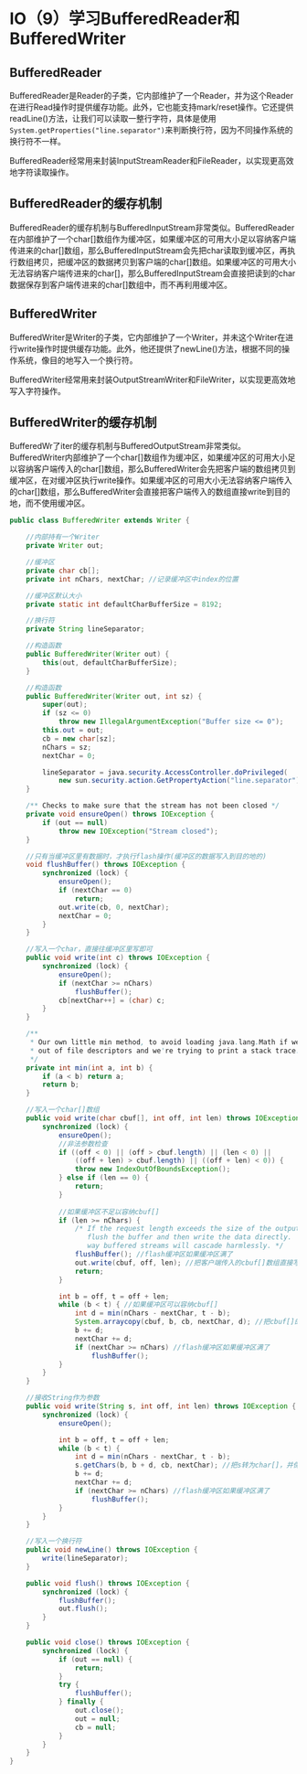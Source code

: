 # IO（9）学习BufferedReader和BufferedWriter
## BufferedReader
BufferedReader是Reader的子类，它内部维护了一个Reader，并为这个Reader在进行Read操作时提供缓存功能。此外，它也能支持mark/reset操作。它还提供readLine()方法，让我们可以读取一整行字符，具体是使用`System.getProperties("line.separator")`来判断换行符，因为不同操作系统的换行符不一样。

BufferedReader经常用来封装InputStreamReader和FileReader，以实现更高效地字符读取操作。

## BufferedReader的缓存机制
BufferedReader的缓存机制与BufferedInputStream非常类似。BufferedReader在内部维护了一个char[]数组作为缓冲区，如果缓冲区的可用大小足以容纳客户端传进来的char[]数组，那么BufferedInputStream会先把char读取到缓冲区，再执行数组拷贝，把缓冲区的数据拷贝到客户端的char[]数组。如果缓冲区的可用大小无法容纳客户端传进来的char[]，那么BufferedInputStream会直接把读到的char数据保存到客户端传进来的char[]数组中，而不再利用缓冲区。

## BufferedWriter
BufferedWriter是Writer的子类，它内部维护了一个Writer，并未这个Writer在进行write操作时提供缓存功能。此外，他还提供了newLine()方法，根据不同的操作系统，像目的地写入一个换行符。

BufferedWriter经常用来封装OutputStreamWriter和FileWriter，以实现更高效地写入字符操作。

## BufferedWriter的缓存机制
BufferedWr了iter的缓存机制与BufferedOutputStream非常类似。BufferedWriter内部维护了一个char[]数组作为缓冲区，如果缓冲区的可用大小足以容纳客户端传入的char[]数组，那么BufferedWriter会先把客户端的数组拷贝到缓冲区，在对缓冲区执行write操作。如果缓冲区的可用大小无法容纳客户端传入的char[]数组，那么BufferedWriter会直接把客户端传入的数组直接write到目的地，而不使用缓冲区。

```java
public class BufferedWriter extends Writer {

	//内部持有一个Writer
    private Writer out; 

	//缓冲区
    private char cb[];
    private int nChars, nextChar; //记录缓冲区中index的位置

	//缓冲区默认大小
    private static int defaultCharBufferSize = 8192;

    //换行符
    private String lineSeparator;

    //构造函数
    public BufferedWriter(Writer out) {
        this(out, defaultCharBufferSize);
    }

    //构造函数
    public BufferedWriter(Writer out, int sz) {
        super(out);
        if (sz <= 0)
            throw new IllegalArgumentException("Buffer size <= 0");
        this.out = out;
        cb = new char[sz];
        nChars = sz;
        nextChar = 0;

        lineSeparator = java.security.AccessController.doPrivileged(
            new sun.security.action.GetPropertyAction("line.separator"));
    }

    /** Checks to make sure that the stream has not been closed */
    private void ensureOpen() throws IOException {
        if (out == null)
            throw new IOException("Stream closed");
    }

    //只有当缓冲区里有数据时，才执行flash操作(缓冲区的数据写入到目的地的)
    void flushBuffer() throws IOException {
        synchronized (lock) {
            ensureOpen();
            if (nextChar == 0)
                return;
            out.write(cb, 0, nextChar);
            nextChar = 0;
        }
    }

    //写入一个char，直接往缓冲区里写即可
    public void write(int c) throws IOException {
        synchronized (lock) {
            ensureOpen();
            if (nextChar >= nChars)
                flushBuffer();
            cb[nextChar++] = (char) c;
        }
    }

    /**
     * Our own little min method, to avoid loading java.lang.Math if we've run
     * out of file descriptors and we're trying to print a stack trace.
     */
    private int min(int a, int b) {
        if (a < b) return a;
        return b;
    }

	//写入一个char[]数组
    public void write(char cbuf[], int off, int len) throws IOException {
        synchronized (lock) {
            ensureOpen();
			//非法参数检查
            if ((off < 0) || (off > cbuf.length) || (len < 0) ||
                ((off + len) > cbuf.length) || ((off + len) < 0)) {
                throw new IndexOutOfBoundsException();
            } else if (len == 0) {
                return;
            }
			
			//如果缓冲区不足以容纳cbuf[]
            if (len >= nChars) {
                /* If the request length exceeds the size of the output buffer,
                   flush the buffer and then write the data directly.  In this
                   way buffered streams will cascade harmlessly. */
                flushBuffer(); //flash缓冲区如果缓冲区满了
                out.write(cbuf, off, len); //把客户端传入的cbuf[]数组直接写入到目的地
                return;
            }

            int b = off, t = off + len;
            while (b < t) { //如果缓冲区可以容纳cbuf[]
                int d = min(nChars - nextChar, t - b);
                System.arraycopy(cbuf, b, cb, nextChar, d); //把cbuf[]的数据拷贝到缓冲区
                b += d;
                nextChar += d;
                if (nextChar >= nChars) //flash缓冲区如果缓冲区满了
                    flushBuffer(); 
            }
        }
    }

	//接收String作为参数
    public void write(String s, int off, int len) throws IOException {
        synchronized (lock) {
            ensureOpen();

            int b = off, t = off + len;
            while (b < t) {
                int d = min(nChars - nextChar, t - b);
                s.getChars(b, b + d, cb, nextChar); //把s转为char[]，并保存到缓冲区中
                b += d;
                nextChar += d;
                if (nextChar >= nChars) //flash缓冲区如果缓冲区满了
                    flushBuffer(); 
            }
        }
    }

	//写入一个换行符
    public void newLine() throws IOException {
        write(lineSeparator);
    }

    public void flush() throws IOException {
        synchronized (lock) {
            flushBuffer();
            out.flush();
        }
    }

    public void close() throws IOException {
        synchronized (lock) {
            if (out == null) {
                return;
            }
            try {
                flushBuffer();
            } finally {
                out.close();
                out = null;
                cb = null;
            }
        }
    }
}
```




